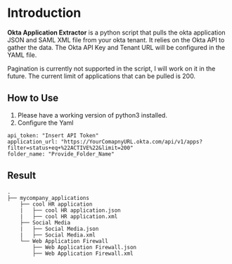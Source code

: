 # Introduction

**Okta Application Extractor** is a python script that pulls the okta application JSON and SAML XML file from your okta tenant. It relies on the Okta API to gather the data. The Okta API Key and Tenant URL will be configured in the YAML file. 

Pagination is currently not supported in the script, I will work on it in the future. The current limit of applications that can be pulled is 200. 

## How to Use
1. Please have a working version of python3 installed. 
2. Configure the Yaml 

```
api_token: "Insert API Token"
application_url: "https://YourComapnyURL.okta.com/api/v1/apps?filter=status+eq+%22ACTIVE%22&limit=200"
folder_name: "Provide_Folder_Name"

```


## Result

```
.
├── mycompany_applications
    ├── cool HR application
    |   ├── cool HR application.json
    |   ├── cool HR application.xml
    ├── Social Media
    |   ├── Social Media.json
    |   ├── Social Media.xml
    └── Web Application Firewall
        ├── Web Application Firewall.json
        ├── Web Application Firewall.xml
```
